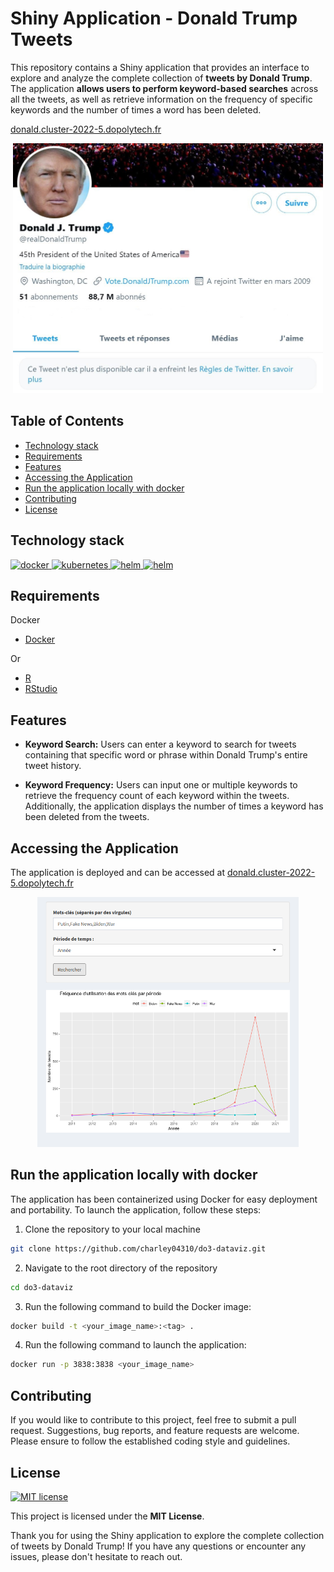 # Shiny Application - Donald Trump Tweets

This repository contains a Shiny application that provides an interface to explore and analyze the complete collection of **tweets by Donald Trump**. The application **allows users to perform keyword-based searches** across all the tweets, as well as retrieve information on the frequency of specific keywords and the number of times a word has been deleted.

[donald.cluster-2022-5.dopolytech.fr](http://donald.cluster-2022-5.dopolytech.fr/)

<p align="center">
    <img src="frontend/img/donald.jpg" alt="donald trump twitter" height="400">
</p>

## Table of Contents

  * [Technology stack](#technology-stack)
  * [Requirements](#requirements)
  * [Features](#features)
  * [Accessing the Application](#accessing-the-application)
  * [Run the application locally with docker](#run-the-application-locally-with-docker)
  * [Contributing](#contributing)
  * [License](#license)


## Technology stack

<p align="left">
    <a href="https://www.docker.com/" target="_blank" rel="noreferrer">
        <img src="https://www.vectorlogo.zone/logos/docker/docker-icon.svg" alt="docker" width="50" height="50"/>
    </a>
    <a href="https://kubernetes.io" target="_blank" rel="noreferrer">
        <img src="https://www.vectorlogo.zone/logos/kubernetes/kubernetes-icon.svg" alt="kubernetes" width="50" height="50"/>
    </a>
    <a href="https://helm.sh/" target="_blank" rel="noreferrer">
        <img src="https://www.vectorlogo.zone/logos/helmsh/helmsh-icon.svg" alt="helm" width="50" height="50"/>
    </a>
       <a href="https://helm.sh/" target="_blank" rel="noreferrer">
        <img src="https://www.vectorlogo.zone/logos/r-project/r-project-official.svg" alt="helm" width="50" height="50"/>
    </a>
</p>

## Requirements

Docker 

- [Docker](https://docs.docker.com/engine/reference/commandline/cli/)

Or 

- [R](https://www.r-project.org/)
- [RStudio](https://rstudio.com/)

## Features

- **Keyword Search:** Users can enter a keyword to search for tweets containing that specific word or phrase within Donald Trump's entire tweet history.

- **Keyword Frequency:** Users can input one or multiple keywords to retrieve the frequency count of each keyword within the tweets. Additionally, the application displays the number of times a keyword has been deleted from the tweets.

## Accessing the Application

The application is deployed and can be accessed at [donald.cluster-2022-5.dopolytech.fr](http://donald.cluster-2022-5.dopolytech.fr/)


<p align="center">
    <img src="frontend/img/donald-grap.png" alt="graphe donald trump" height="400">
</p>

## Run the application locally with docker

The application has been containerized using Docker for easy deployment and portability. To launch the application, follow these steps:

1. Clone the repository to your local machine

```sh
git clone https://github.com/charley04310/do3-dataviz.git
```

2. Navigate to the root directory of the repository

```sh
cd do3-dataviz
```

3. Run the following command to build the Docker image:

```bash
docker build -t <your_image_name>:<tag> .
```

4. Run the following command to launch the application:

```bash
docker run -p 3838:3838 <your_image_name>
```

## Contributing

If you would like to contribute to this project, feel free to submit a pull request. Suggestions, bug reports, and feature requests are welcome. Please ensure to follow the established coding style and guidelines.

## License

[![MIT license](https://img.shields.io/badge/License-MIT-blue.svg)](https://lbesson.mit-license.org/)

This project is licensed under the **MIT License**.

Thank you for using the Shiny application to explore the complete collection of tweets by Donald Trump! If you have any questions or encounter any issues, please don't hesitate to reach out.


